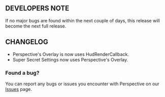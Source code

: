## DEVELOPERS NOTE  
If no major bugs are found within the next couple of days, this release will become the next full release.  

## CHANGELOG  
 - Perspective's Overlay is now uses HudRenderCallback.  
 - Super Secret Settings now uses Perspective's Overlay.  

### Found a bug?  
You can report any bugs or issues you encounter with Perspective on our [Issues](https://github.com/MCLegoMan/Perspective/issues) page.    